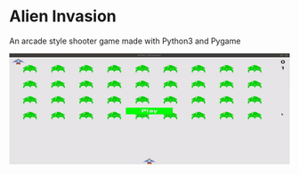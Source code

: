 # **Alien Invasion**

An arcade style shooter game made with Python3 and Pygame


<img src="/images/invasion.gif" width="1000" height="200">


